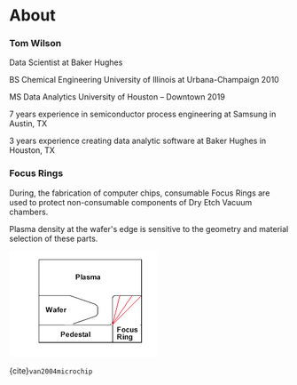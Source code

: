 About
============================

### Tom Wilson

Data Scientist at Baker Hughes

BS Chemical Engineering University of Illinois at Urbana-Champaign 2010

MS Data Analytics University of Houston – Downtown 2019

7 years experience in semiconductor process engineering at Samsung in Austin, TX

3 years experience creating data analytic software at Baker Hughes in Houston, TX

### Focus Rings

During, the fabrication of computer chips, consumable Focus Rings are used to protect non-consumable components of Dry Etch Vacuum chambers.

Plasma density at the wafer's edge is sensitive to the geometry and material selection of these parts.

![ focus ring angle ](images/focus-ring-90-75-55-45.png)

{cite}`van2004microchip`

```{bibliography} references.bib
```
